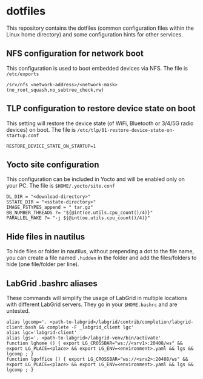 # dotfiles

This repository contains the dotfiles (common configuration files within the
Linux home directory) and some configuration hints for other services.

## NFS configuration for network boot

This configuration is used to boot embedded devices via NFS. The file is
`/etc/exports`

```
/srv/nfs <network-address>/<network-mask>(no_root_squash,no_subtree_check,rw)
```

## TLP configuration to restore device state on boot

This setting will restore the device state (of WiFi, Bluetooth or 3/4/5G radio
devices) on boot. The file is
`/etc/tlp/01-restore-device-state-on-startup.conf`

```
RESTORE_DEVICE_STATE_ON_STARTUP=1
```

## Yocto site configuration

This configuration can be included in Yocto and will be enabled only on your
PC. The file is `$HOME/.yocto/site.conf`

```
DL_DIR = "<download-directory>"
SSTATE_DIR = "<sstate-directory>"
IMAGE_FSTYPES_append = " tar.gz"
BB_NUMBER_THREADS ?= "${@int(oe.utils.cpu_count()/4)}"
PARALLEL_MAKE ?= "-j ${@int(oe.utils.cpu_count()/4)}"
```

## Hide files in nautilus

To hide files or folder in nautilus, without prepending a dot to the file name,
you can create a file named `.hidden` in the folder and add the files/folders
to hide (one file/folder per line).

## LabGrid .bashrc aliases

These commands will simplify the usage of LabGrid in multiple locations with
different LabGrid servers. They go in your `$HOME.bashrc` and are untested.

```
alias lgcomp='. <path-to-labgrid>/labgrid/contrib/completion/labgrid-client.bash && complete -F _labgrid_client lgc'
alias lgc='labgrid-client'
alias lgs='. <path-to-labgrid>/labgrid-venv/bin/activate'
function lghome () { export LG_CROSSBAR="ws://<srv1>:20408/ws" && export LG_PLACE=<place> && export LG_ENV=<environment>.yaml && lgs && lgcomp ; }
function lgoffice () { export LG_CROSSBAR="ws://<srv2>:20408/ws" && export LG_PLACE=<place> && export LG_ENV=<environment>.yaml && lgs && lgcomp ; }
```
